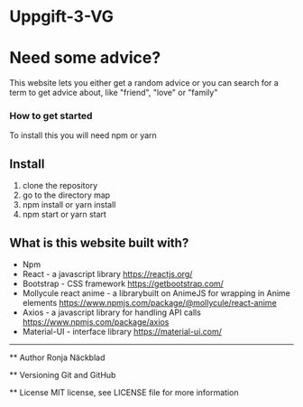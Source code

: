# Uppgift-3-VG


# Need some advice?
This website lets you either get a random advice or you can search for a term to get advice about, like "friend", "love" or "family"

### How to get started
To install this you will need npm or yarn

## Install
1. clone the repository
2. go to the directory map 
3. npm install or yarn install
4. npm start or yarn start

## What is this website built with?
* Npm
* React - a javascript library https://reactjs.org/
* Bootstrap - CSS framework https://getbootstrap.com/
* Mollycule react anime - a librarybuilt on AnimeJS for wrapping in Anime elements  https://www.npmjs.com/package/@mollycule/react-anime
* Axios - a javascript library for handling API calls https://www.npmjs.com/package/axios
* Material-UI - interface library https://material-ui.com/

***
** Author
Ronja Näckblad

** Versioning
Git and GitHub

** License 
MIT license, see LICENSE file for more information
